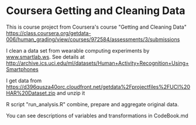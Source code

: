 Coursera Getting and Cleaning Data
========================

This is course project from Coursera's course "Getting and Cleaning Data"
https://class.coursera.org/getdata-006/human_grading/view/courses/972584/assessments/3/submissions

I clean a data set from wearable computing experiments by www.smartlab.ws. See details at http://archive.ics.uci.edu/ml/datasets/Human+Activity+Recognition+Using+Smartphones

I get data from https://d396qusza40orc.cloudfront.net/getdata%2Fprojectfiles%2FUCI%20HAR%20Dataset.zip and unzip it

R script "run_analysis.R" combine, prepare and aggregate original data.

You can see descriptions of variables and transformations in CodeBook.md
